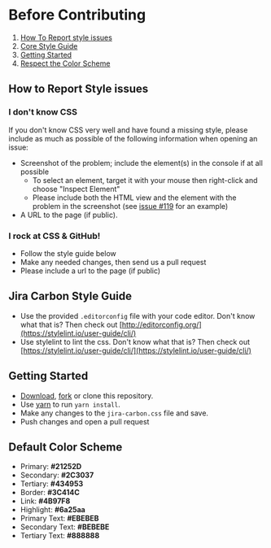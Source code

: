 # Before Contributing

1. [How To Report style issues](#how-to-report-style-issues)
2. [Core Style Guide](#jira-carbon-style-guide)
3. [Getting Started](#getting-started)
4. [Respect the Color Scheme](#default-color-scheme)

## How to Report Style issues

### I don't know CSS

If you don't know CSS very well and have found a missing style, please include as much as possible of the following information when opening an issue:

* Screenshot of the problem; include the element(s) in the console if at all possible
  * To select an element, target it with your mouse then right-click and choose "Inspect Element"
  * Please include both the HTML view and the element with the problem in the screenshot (see [issue #119](https://github.com/StylishThemes/GitHub-Dark/issues/119) for an example)
* A URL to the page (if public).

### I rock at CSS & GitHub!

* Follow the style guide below
* Make any needed changes, then send us a pull request
* Please include a url to the page (if public)

## Jira Carbon Style Guide

* Use the provided `.editorconfig` file with your code editor. Don't know what that is? Then check out [http://editorconfig.org/](https://stylelint.io/user-guide/cli/)
* Use stylelint to lint the css. Don't know what that is? Then check out [https://stylelint.io/user-guide/cli/](https://stylelint.io/user-guide/cli/)

## Getting Started

* [Download](https://github.com/Reptarsrage/jira-carbon/archive/master.zip), [fork](https://github.com/Reptarsrage/jira-carbon/fork) or clone this repository.
* Use [yarn](https://yarnpkg.com/) to run `yarn install`.
* Make any changes to the `jira-carbon.css` file and save.
* Push changes and open a pull request

## Default Color Scheme

* Primary: **#21252D**
* Secondary: **#2C3037**
* Tertiary: **#434953**
* Border: **#3C414C**
* Link: **#4B97F8**
* Highlight: **#6a25aa**
* Primary Text: **#EBEBEB**
* Secondary Text: **#BEBEBE**
* Tertiary Text: **#888888**
